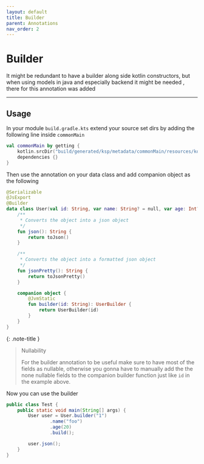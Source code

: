 ```yaml
---
layout: default
title: Builder
parent: Annotations
nav_order: 2
---
```


# Builder

It might be redundant to have a builder along side kotlin constructors, but when using models in
java
and especially backend it might be needed , there for this annotation was added

---

## Usage

In your module `build.gradle.kts` extend your source set dirs by adding the following line
inside `commonMain`

```kotlin
val commonMain by getting {
    kotlin.srcDir("build/generated/ksp/metadata/commonMain/resources/kotlin") // <----- add this line
    dependencies {}
}
```

Then use the annotation on your data class and add companion object as the following

```kotlin
@Serializable
@JsExport
@Builder
data class User(val id: String, var name: String? = null, var age: Int? = null) {
    /**
     * Converts the object into a json object
     */
    fun json(): String {
        return toJson()
    }

    /**
     * Converts the object into a formatted json object
     */
    fun jsonPretty(): String {
        return toJsonPretty()
    }

    companion object {
        @JvmStatic
        fun builder(id: String): UserBuilder {
            return UserBuilder(id)
        }
    }
}
```

{: .note-title }
> Nullability
>
> For the builder annotation to be useful make sure to have most of the fields as nullable,
> otherwise you gonna have to manually add the the none nullable fields to the companion builder
> function just like `id` in the example above.

Now you can use the builder


```java
public class Test {
    public static void main(String[] args) {
        User user = User.builder("1")
                .name("foo")
                .age(20)
                .build();

        user.json();
    }
}
```

